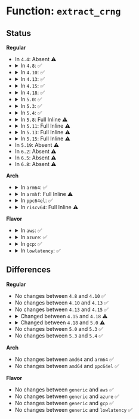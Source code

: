 # Function: <code>extract_crng</code>

## Status
<b>Regular</b>
<ul>
<li>
In <code>4.4</code>: Absent ⚠️
</li>
<li>
<details>
<summary>In <code>4.8</code>: ✅</summary>

```c
void extract_crng(__u8 *out);
```

**Collision:** Unique Static

**Inline:** No

**Transformation:** False

**Instances:**

```
In drivers/char/random.c (ffffffff81566570)
Location: drivers/char/random.c:887
Inline: False
Direct callers:
  - drivers/char/random.c:urandom_read
  - drivers/char/random.c:get_random_bytes
  - drivers/char/random.c:get_random_bytes
  - drivers/char/random.c:_crng_backtrack_protect
```
**Symbols:**

```
ffffffff81566570-ffffffff815665b1: extract_crng (STB_LOCAL)
```
</details>
</li>
<li>
<details>
<summary>In <code>4.10</code>: ✅</summary>

```c
void extract_crng(__u8 *out);
```

**Collision:** Unique Static

**Inline:** No

**Transformation:** False

**Instances:**

```
In drivers/char/random.c (ffffffff81592cd0)
Location: drivers/char/random.c:887
Inline: False
Direct callers:
  - drivers/char/random.c:urandom_read
  - drivers/char/random.c:get_random_bytes
  - drivers/char/random.c:get_random_bytes
  - drivers/char/random.c:_crng_backtrack_protect
```
**Symbols:**

```
ffffffff81592cd0-ffffffff81592d11: extract_crng (STB_LOCAL)
```
</details>
</li>
<li>
<details>
<summary>In <code>4.13</code>: ✅</summary>

```c
void extract_crng(__u8 *out);
```

**Collision:** Unique Static

**Inline:** No

**Transformation:** False

**Instances:**

```
In drivers/char/random.c (ffffffff815a7e90)
Location: drivers/char/random.c:871
Inline: False
Direct callers:
  - drivers/char/random.c:get_random_u32
  - drivers/char/random.c:get_random_u32
  - drivers/char/random.c:get_random_u64
  - drivers/char/random.c:get_random_u64
  - drivers/char/random.c:urandom_read
  - drivers/char/random.c:_get_random_bytes
  - drivers/char/random.c:_get_random_bytes
  - drivers/char/random.c:_crng_backtrack_protect
```
**Symbols:**

```
ffffffff815a7e90-ffffffff815a7ed1: extract_crng (STB_LOCAL)
```
</details>
</li>
<li>
<details>
<summary>In <code>4.15</code>: ✅</summary>

```c
void extract_crng(__u8 *out);
```

**Collision:** Unique Static

**Inline:** No

**Transformation:** False

**Instances:**

```
In drivers/char/random.c (ffffffff8160e790)
Location: drivers/char/random.c:870
Inline: False
Direct callers:
  - drivers/char/random.c:get_random_u32
  - drivers/char/random.c:get_random_u32
  - drivers/char/random.c:get_random_u64
  - drivers/char/random.c:get_random_u64
  - drivers/char/random.c:urandom_read
  - drivers/char/random.c:_get_random_bytes
  - drivers/char/random.c:_get_random_bytes
  - drivers/char/random.c:_crng_backtrack_protect
```
**Symbols:**

```
ffffffff8160e790-ffffffff8160e7d1: extract_crng (STB_LOCAL)
```
</details>
</li>
<li>
<details>
<summary>In <code>4.18</code>: ✅</summary>

```c
void extract_crng(__u32 *out);
```

**Collision:** Unique Static

**Inline:** No

**Transformation:** False

**Instances:**

```
In drivers/char/random.c (ffffffff816480f0)
Location: drivers/char/random.c:979
Inline: False
Direct callers:
  - drivers/char/random.c:get_random_u32
  - drivers/char/random.c:get_random_u32
  - drivers/char/random.c:get_random_u64
  - drivers/char/random.c:get_random_u64
  - drivers/char/random.c:urandom_read
  - drivers/char/random.c:_get_random_bytes
  - drivers/char/random.c:_get_random_bytes
  - drivers/char/random.c:_crng_backtrack_protect
```
**Symbols:**

```
ffffffff816480f0-ffffffff81648131: extract_crng (STB_LOCAL)
```
</details>
</li>
<li>
<details>
<summary>In <code>5.0</code>: ✅</summary>

```c
void extract_crng(__u8 *out);
```

**Collision:** Unique Static

**Inline:** No

**Transformation:** False

**Instances:**

```
In drivers/char/random.c (ffffffff81666590)
Location: drivers/char/random.c:992
Inline: False
Direct callers:
  - drivers/char/random.c:get_random_u32
  - drivers/char/random.c:get_random_u32
  - drivers/char/random.c:get_random_u64
  - drivers/char/random.c:get_random_u64
  - drivers/char/random.c:urandom_read
  - drivers/char/random.c:_get_random_bytes
  - drivers/char/random.c:_get_random_bytes
  - drivers/char/random.c:_crng_backtrack_protect
```
**Symbols:**

```
ffffffff81666590-ffffffff816665d1: extract_crng (STB_LOCAL)
```
</details>
</li>
<li>
<details>
<summary>In <code>5.3</code>: ✅</summary>

```c
void extract_crng(__u8 *out);
```

**Collision:** Unique Static

**Inline:** No

**Transformation:** False

**Instances:**

```
In drivers/char/random.c (ffffffff8169afa0)
Location: drivers/char/random.c:1069
Inline: False
Direct callers:
  - drivers/char/random.c:get_random_u32
  - drivers/char/random.c:get_random_u64
  - drivers/char/random.c:urandom_read
  - drivers/char/random.c:_get_random_bytes
  - drivers/char/random.c:_get_random_bytes
  - drivers/char/random.c:_crng_backtrack_protect
```
**Symbols:**

```
ffffffff8169afa0-ffffffff8169afe1: extract_crng (STB_LOCAL)
```
</details>
</li>
<li>
<details>
<summary>In <code>5.4</code>: ✅</summary>

```c
void extract_crng(__u8 *out);
```

**Collision:** Unique Static

**Inline:** No

**Transformation:** False

**Instances:**

```
In drivers/char/random.c (ffffffff816bdcd0)
Location: drivers/char/random.c:1069
Inline: False
Direct callers:
  - drivers/char/random.c:get_random_u32
  - drivers/char/random.c:get_random_u64
  - drivers/char/random.c:urandom_read
  - drivers/char/random.c:_get_random_bytes
  - drivers/char/random.c:_get_random_bytes
  - drivers/char/random.c:_crng_backtrack_protect
```
**Symbols:**

```
ffffffff816bdcd0-ffffffff816bdd11: extract_crng (STB_LOCAL)
```
</details>
</li>
<li>
<details>
<summary>In <code>5.8</code>: Full Inline ⚠️</summary>

**Collision:** Unique Static

**Inline:** Full

**Transformation:** False

**Instances:**

```
In drivers/char/random.c (ffffffff817725bd)
Location: drivers/char/random.c:1016
Inline: True
Inline callers:
  - drivers/char/random.c:get_random_u32
  - drivers/char/random.c:get_random_u64
  - drivers/char/random.c:_get_random_bytes
  - drivers/char/random.c:_get_random_bytes
  - drivers/char/random.c:_get_random_bytes
  - drivers/char/random.c:extract_crng_user
```
</details>
</li>
<li>
<details>
<summary>In <code>5.11</code>: Full Inline ⚠️</summary>

**Collision:** Unique Static

**Inline:** Full

**Transformation:** False

**Instances:**

```
In drivers/char/random.c (ffffffff8178d62d)
Location: drivers/char/random.c:1016
Inline: True
Inline callers:
  - drivers/char/random.c:get_random_u32
  - drivers/char/random.c:get_random_u64
  - drivers/char/random.c:_get_random_bytes
  - drivers/char/random.c:_get_random_bytes
  - drivers/char/random.c:_get_random_bytes
  - drivers/char/random.c:extract_crng_user
```
</details>
</li>
<li>
<details>
<summary>In <code>5.13</code>: Full Inline ⚠️</summary>

**Collision:** Unique Static

**Inline:** Full

**Transformation:** False

**Instances:**

```
In drivers/char/random.c (ffffffff817705de)
Location: drivers/char/random.c:1006
Inline: True
Inline callers:
  - drivers/char/random.c:get_random_u32
  - drivers/char/random.c:get_random_u64
  - drivers/char/random.c:_get_random_bytes
  - drivers/char/random.c:_get_random_bytes
  - drivers/char/random.c:_get_random_bytes
  - drivers/char/random.c:extract_crng_user
```
</details>
</li>
<li>
<details>
<summary>In <code>5.15</code>: Full Inline ⚠️</summary>

**Collision:** Unique Static

**Inline:** Full

**Transformation:** False

**Instances:**

```
In drivers/char/random.c (ffffffff817f6076)
Location: drivers/char/random.c:1042
Inline: True
Inline callers:
  - drivers/char/random.c:get_random_u32
  - drivers/char/random.c:get_random_u64
  - drivers/char/random.c:_get_random_bytes
  - drivers/char/random.c:_get_random_bytes
  - drivers/char/random.c:_get_random_bytes
```
</details>
</li>
<li>
In <code>5.19</code>: Absent ⚠️
</li>
<li>
In <code>6.2</code>: Absent ⚠️
</li>
<li>
In <code>6.5</code>: Absent ⚠️
</li>
<li>
In <code>6.8</code>: Absent ⚠️
</li>
</ul>
<b>Arch</b>
<ul>
<li>
<details>
<summary>In <code>arm64</code>: ✅</summary>

```c
void extract_crng(__u8 *out);
```

**Collision:** Unique Static

**Inline:** No

**Transformation:** False

**Instances:**

```
In drivers/char/random.c (ffff8000108afb48)
Location: drivers/char/random.c:1069
Inline: False
Direct callers:
  - drivers/char/random.c:get_random_u32
  - drivers/char/random.c:get_random_u64
  - drivers/char/random.c:urandom_read
  - drivers/char/random.c:_get_random_bytes
  - drivers/char/random.c:_get_random_bytes
  - drivers/char/random.c:_crng_backtrack_protect
```
**Symbols:**

```
ffff8000108afb48-ffff8000108afbc8: extract_crng (STB_LOCAL)
```
</details>
</li>
<li>
<details>
<summary>In <code>armhf</code>: Full Inline ⚠️</summary>

**Collision:** Unique Static

**Inline:** Full

**Transformation:** False

**Instances:**

```
In drivers/char/random.c (c09aa7a8)
Location: drivers/char/random.c:1069
Inline: True
Inline callers:
  - drivers/char/random.c:get_random_u32
  - drivers/char/random.c:get_random_u64
  - drivers/char/random.c:urandom_read
  - drivers/char/random.c:get_random_bytes
  - drivers/char/random.c:get_random_bytes
```
</details>
</li>
<li>
<details>
<summary>In <code>ppc64el</code>: ✅</summary>

```c
void extract_crng(__u8 *out);
```

**Collision:** Unique Static

**Inline:** No

**Transformation:** False

**Instances:**

```
In drivers/char/random.c (c000000000947d80)
Location: drivers/char/random.c:1069
Inline: False
Direct callers:
  - drivers/char/random.c:get_random_u32
  - drivers/char/random.c:get_random_u64
  - drivers/char/random.c:urandom_read
  - drivers/char/random.c:_get_random_bytes
  - drivers/char/random.c:_get_random_bytes
  - drivers/char/random.c:_crng_backtrack_protect
```
**Symbols:**

```
c000000000947d80-c000000000947df0: extract_crng (STB_LOCAL)
```
</details>
</li>
<li>
<details>
<summary>In <code>riscv64</code>: Full Inline ⚠️</summary>

**Collision:** Unique Static

**Inline:** Full

**Transformation:** False

**Instances:**

```
In drivers/char/random.c (ffffffe000562486)
Location: drivers/char/random.c:1069
Inline: True
Inline callers:
  - drivers/char/random.c:get_random_u32
  - drivers/char/random.c:get_random_u64
  - drivers/char/random.c:urandom_read
  - drivers/char/random.c:get_random_bytes
  - drivers/char/random.c:get_random_bytes
```
</details>
</li>
</ul>
<b>Flavor</b>
<ul>
<li>
<details>
<summary>In <code>aws</code>: ✅</summary>

```c
void extract_crng(__u8 *out);
```

**Collision:** Unique Static

**Inline:** No

**Transformation:** False

**Instances:**

```
In drivers/char/random.c (ffffffff81683740)
Location: drivers/char/random.c:1069
Inline: False
Direct callers:
  - drivers/char/random.c:get_random_u32
  - drivers/char/random.c:get_random_u64
  - drivers/char/random.c:urandom_read
  - drivers/char/random.c:_get_random_bytes
  - drivers/char/random.c:_get_random_bytes
  - drivers/char/random.c:_crng_backtrack_protect
```
**Symbols:**

```
ffffffff81683740-ffffffff81683781: extract_crng (STB_LOCAL)
```
</details>
</li>
<li>
<details>
<summary>In <code>azure</code>: ✅</summary>

```c
void extract_crng(__u8 *out);
```

**Collision:** Unique Static

**Inline:** No

**Transformation:** False

**Instances:**

```
In drivers/char/random.c (ffffffff816613c0)
Location: drivers/char/random.c:1069
Inline: False
Direct callers:
  - drivers/char/random.c:get_random_u32
  - drivers/char/random.c:get_random_u64
  - drivers/char/random.c:urandom_read
  - drivers/char/random.c:_get_random_bytes
  - drivers/char/random.c:_get_random_bytes
  - drivers/char/random.c:_crng_backtrack_protect
```
**Symbols:**

```
ffffffff816613c0-ffffffff81661401: extract_crng (STB_LOCAL)
```
</details>
</li>
<li>
<details>
<summary>In <code>gcp</code>: ✅</summary>

```c
void extract_crng(__u8 *out);
```

**Collision:** Unique Static

**Inline:** No

**Transformation:** False

**Instances:**

```
In drivers/char/random.c (ffffffff816b1b10)
Location: drivers/char/random.c:1069
Inline: False
Direct callers:
  - drivers/char/random.c:get_random_u32
  - drivers/char/random.c:get_random_u64
  - drivers/char/random.c:urandom_read
  - drivers/char/random.c:_get_random_bytes
  - drivers/char/random.c:_get_random_bytes
  - drivers/char/random.c:_crng_backtrack_protect
```
**Symbols:**

```
ffffffff816b1b10-ffffffff816b1b51: extract_crng (STB_LOCAL)
```
</details>
</li>
<li>
<details>
<summary>In <code>lowlatency</code>: ✅</summary>

```c
void extract_crng(__u8 *out);
```

**Collision:** Unique Static

**Inline:** No

**Transformation:** False

**Instances:**

```
In drivers/char/random.c (ffffffff816cbfb0)
Location: drivers/char/random.c:1069
Inline: False
Direct callers:
  - drivers/char/random.c:get_random_u32
  - drivers/char/random.c:get_random_u64
  - drivers/char/random.c:urandom_read
  - drivers/char/random.c:_get_random_bytes
  - drivers/char/random.c:_get_random_bytes
  - drivers/char/random.c:_crng_backtrack_protect
```
**Symbols:**

```
ffffffff816cbfb0-ffffffff816cbff1: extract_crng (STB_LOCAL)
```
</details>
</li>
</ul>

## Differences
<b>Regular</b>
<ul>
<li>
No changes between <code>4.8</code> and <code>4.10</code> ✅
</li>
<li>
No changes between <code>4.10</code> and <code>4.13</code> ✅
</li>
<li>
No changes between <code>4.13</code> and <code>4.15</code> ✅
</li>
<li>
<details>
<summary>Changed between <code>4.15</code> and <code>4.18</code> ⚠️</summary>
<ul>
<li>
<b>Param type changed. </b>
<code>__u8 *out</code> ➡️ <code>__u32 *out</code>
</li>
</ul>
</details>
</li>
<li>
<details>
<summary>Changed between <code>4.18</code> and <code>5.0</code> ⚠️</summary>
<ul>
<li>
<b>Param type changed. </b>
<code>__u32 *out</code> ➡️ <code>__u8 *out</code>
</li>
</ul>
</details>
</li>
<li>
No changes between <code>5.0</code> and <code>5.3</code> ✅
</li>
<li>
No changes between <code>5.3</code> and <code>5.4</code> ✅
</li>
</ul>
<b>Arch</b>
<ul>
<li>
No changes between <code>amd64</code> and <code>arm64</code> ✅
</li>
<li>
No changes between <code>amd64</code> and <code>ppc64el</code> ✅
</li>
</ul>
<b>Flavor</b>
<ul>
<li>
No changes between <code>generic</code> and <code>aws</code> ✅
</li>
<li>
No changes between <code>generic</code> and <code>azure</code> ✅
</li>
<li>
No changes between <code>generic</code> and <code>gcp</code> ✅
</li>
<li>
No changes between <code>generic</code> and <code>lowlatency</code> ✅
</li>
</ul>
